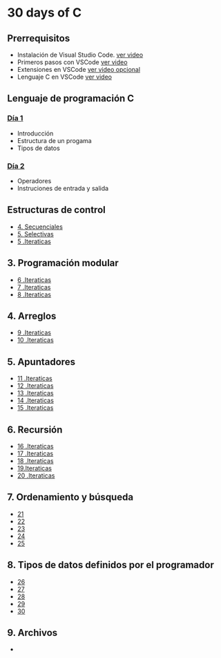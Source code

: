 # 30 days of C

## Prerrequisitos

* Instalación de Visual Studio Code. [ver video](https://youtu.be/IV2ueI02Uzg)
* Primeros pasos con VSCode [ver video](https://youtu.be/eurOEmEnwyg)
* Extensiones en VSCode [ver video opcional](https://youtu.be/AUkU4hVtoXc)
* Lenguaje C en VSCode [ver video](https://youtu.be/ZU53l80r4h4)

## Lenguaje de programación C

### [Día 1](https://github.com/christiane-millan/30-days-of-C/tree/main/01_day_introduction)

* Introducción
* Estructura de un progama
* Tipos de datos

### [Día 2](https://github.com/christiane-millan/30-days-of-C/tree/main/02_day_operators)

* Operadores
* Instruciones de entrada y salida

## Estructuras de control

* [4. Secuenciales]()
* [5. Selectivas]()
* [5 .Iteraticas]()

## 3. Programación modular

* [6 .Iteraticas]()
* [7 .Iteraticas]()
* [8 .Iteraticas]()


## 4. Arreglos

* [9 .Iteraticas]()
* [10 .Iteraticas]()

## 5. Apuntadores

* [11 .Iteraticas]()
* [12 .Iteraticas]()
* [13 .Iteraticas]()
* [14 .Iteraticas]()
* [15 .Iteraticas]()

## 6. Recursión

* [16 .Iteraticas]()
* [17 .Iteraticas]()
* [18 .Iteraticas]()
* [19.Iteraticas]()
* [20 .Iteraticas]()

## 7. Ordenamiento y búsqueda

* [21]()
* [22]()
* [23]()
* [24]()
* [25]()

## 8. Tipos de datos definidos por el programador

* [26]()
* [27]()
* [28]()
* [29]()
* [30]()

## 9. Archivos

*
